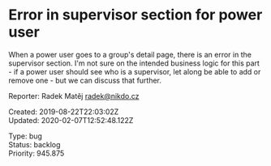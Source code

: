 # Error in supervisor section for power user

When a power user goes to a group's detail page, there is an error in the supervisor section.  I'm not sure on the intended business logic for this part - if a power user should see who is a supervisor, let along be able to add or remove one - but we can discuss that further.

Reporter: Radek Matěj <radek@nikdo.cz>  

Created: 2019-08-22T22:03:02Z  
Updated: 2020-02-07T12:52:48.122Z

Type: bug  
Status: backlog  
Priority: 945.875
